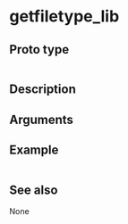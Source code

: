 # getfiletype_lib

## Proto type

```php

```

## Description


## Arguments


## Example

```php

```

## See also
None


